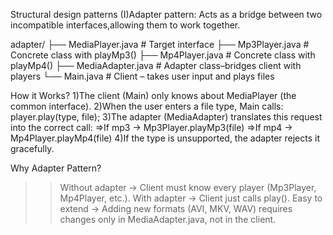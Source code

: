 Structural design patterns
(I)Adapter pattern:
        Acts as a bridge between two incompatible interfaces,allowing them to work together.
    
adapter/
 ├── MediaPlayer.java        # Target interface
 ├── Mp3Player.java          # Concrete class with playMp3()
 ├── Mp4Player.java          # Concrete class with playMp4()
 ├── MediaAdapter.java       # Adapter class–bridges client with players
 └── Main.java               # Client – takes user input and plays files

How it Works?
1)The client (Main) only knows about MediaPlayer (the common interface).
2)When the user enters a file type, Main calls:
                   player.play(type, file);
3)The adapter (MediaAdapter) translates this request into the correct call:
   =>If mp3 → Mp3Player.playMp3(file)
   =>If mp4 → Mp4Player.playMp4(file)
4)If the type is unsupported, the adapter rejects it gracefully.

Why Adapter Pattern?
>>Without adapter → Client must know every player (Mp3Player, Mp4Player, etc.).
>>With adapter → Client just calls play().
>>Easy to extend → Adding new formats (AVI, MKV, WAV) requires changes only in MediaAdapter.java, not in the client.